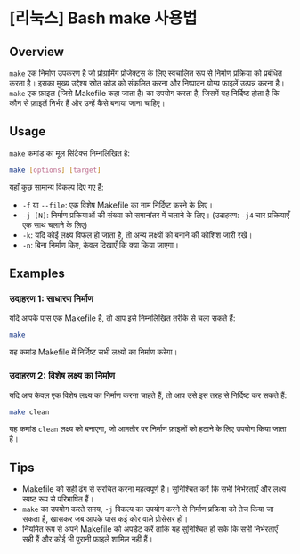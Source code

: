 # [리눅스] Bash make 사용법

## Overview
`make` एक निर्माण उपकरण है जो प्रोग्रामिंग प्रोजेक्ट्स के लिए स्वचालित रूप से निर्माण प्रक्रिया को प्रबंधित करता है। इसका मुख्य उद्देश्य स्रोत कोड को संकलित करना और निष्पादन योग्य फ़ाइलें उत्पन्न करना है। `make` एक फ़ाइल (जिसे Makefile कहा जाता है) का उपयोग करता है, जिसमें यह निर्दिष्ट होता है कि कौन से फ़ाइलें निर्भर हैं और उन्हें कैसे बनाया जाना चाहिए।

## Usage
`make` कमांड का मूल सिंटैक्स निम्नलिखित है:

```bash
make [options] [target]
```

यहाँ कुछ सामान्य विकल्प दिए गए हैं:

- `-f` या `--file`: एक विशेष Makefile का नाम निर्दिष्ट करने के लिए।
- `-j [N]`: निर्माण प्रक्रियाओं की संख्या को समानांतर में चलाने के लिए। (उदाहरण: `-j4` चार प्रक्रियाएँ एक साथ चलाने के लिए)
- `-k`: यदि कोई लक्ष्य विफल हो जाता है, तो अन्य लक्ष्यों को बनाने की कोशिश जारी रखें।
- `-n`: बिना निर्माण किए, केवल दिखाएँ कि क्या किया जाएगा।

## Examples
### उदाहरण 1: साधारण निर्माण
यदि आपके पास एक Makefile है, तो आप इसे निम्नलिखित तरीके से चला सकते हैं:

```bash
make
```

यह कमांड Makefile में निर्दिष्ट सभी लक्ष्यों का निर्माण करेगा।

### उदाहरण 2: विशेष लक्ष्य का निर्माण
यदि आप केवल एक विशेष लक्ष्य का निर्माण करना चाहते हैं, तो आप उसे इस तरह से निर्दिष्ट कर सकते हैं:

```bash
make clean
```

यह कमांड `clean` लक्ष्य को बनाएगा, जो आमतौर पर निर्माण फ़ाइलों को हटाने के लिए उपयोग किया जाता है।

## Tips
- Makefile को सही ढंग से संरचित करना महत्वपूर्ण है। सुनिश्चित करें कि सभी निर्भरताएँ और लक्ष्य स्पष्ट रूप से परिभाषित हैं।
- `make` का उपयोग करते समय, `-j` विकल्प का उपयोग करने से निर्माण प्रक्रिया को तेज किया जा सकता है, खासकर जब आपके पास कई कोर वाले प्रोसेसर हों।
- नियमित रूप से अपने Makefile को अपडेट करें ताकि यह सुनिश्चित हो सके कि सभी निर्भरताएँ सही हैं और कोई भी पुरानी फ़ाइलें शामिल नहीं हैं।